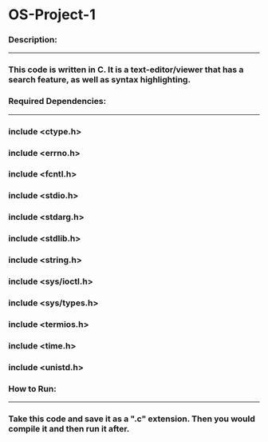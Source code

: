 # OS-Project-1


### Description:
-----------------------------------------------------------------------------------------------------------------------
### This code is written in C. It is a text-editor/viewer that has a search feature, as well as syntax highlighting.


### Required Dependencies:
-----------------------------------------------------------------------------------------------------------------------
### include <ctype.h>
### include <errno.h>
### include <fcntl.h>
### include <stdio.h>
### include <stdarg.h>
### include <stdlib.h>
### include <string.h>
### include <sys/ioctl.h>
### include <sys/types.h>
### include <termios.h>
### include <time.h>
### include <unistd.h>


### How to Run:
-----------------------------------------------------------------------------------------------------------------------
### Take this code and save it as a ".c" extension. Then you would compile it and then run it after.
